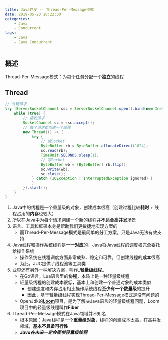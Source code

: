 ```yaml
---
title: Java并发 -- Thread-Per-Message模式
date: 2019-05-23 10:22:30
categories:
    - Java
    - Concurrent
tags:
    - Java
    - Java Concurrent
---
```


## 概述
Thread-Per-Message模式：为每个任务分配一个**独立**的线程

<!-- more -->

## Thread
```java
// 处理请求
try (ServerSocketChannel ssc = ServerSocketChannel.open().bind(new InetSocketAddress(8080))) {
    while (true) {
        // 接收请求
        SocketChannel sc = ssc.accept();
        // 每个请求都创建一个线程
        new Thread(() -> {
            try {
                // 读Socket
                ByteBuffer rb = ByteBuffer.allocateDirect(1024);
                sc.read(rb);
                TimeUnit.SECONDS.sleep(1);
                // 写Socket
                ByteBuffer wb = (ByteBuffer) rb.flip();
                sc.write(wb);
                sc.close();
            } catch (IOException | InterruptedException ignored) {
            }
        }).start();
    }
}
```
1. Java中的线程是一个重量级的对象，创建成本很高（创建过程比较**耗时** + 线程占用的**内存**也较大）
2. 所以在Java中为每个请求创建一个新的线程并**不适合高并发**场景
3. 语言、工具和框架本身是帮助我们更敏捷地实现方案的
    - 而Thread-Per-Message模式是最简单的**分工**方案，只是Java无法有效支持
4. Java线程和操作系统线程是**一一对应**的，Java将Java线程的调度权完全委托给操作系统
    - 操作系统在线程调度方面非常成熟、稳定和可靠，但创建线程的**成本**很高
    - 为此，JUC提供了线程池等工具类
5. 业界还有另外一种解决方案，叫作_**轻量级线程**_
    - 在Go语言，Lua语言里的**协程**，本质上是一种轻量级线程
    - 轻量级线程的创建成本很低，基本上和创建一个普通对象的成本类似
        - 创建速度和内存占用相比操作系统线程**至少有一个数量级**的提升
        - 因此，基于轻量级线程实现Thread-Per-Message模式是没有问题的
    - OpenJdk的[**Loom**](https://wiki.openjdk.java.net/display/loom/Main)项目，是为了解决Java语言的轻量级线程问题，Loom项目中的轻量级线程叫作**Fiber**
6. Thread-Per-Message模式在Java领域并不知名
    - 根本原因：Java线程是一个**重量级对象**，线程的创建成本太高，在高并发领域，**基本不具备可行性**
    - _**Java在未来一定会提供轻量级线程**_

<!-- indicate-the-source -->
